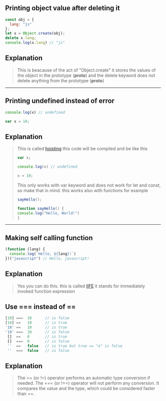 ## Printing object value after deleting it

```javascript
const obj = {
  lang: "js"
};
let x = Object.create(obj);
delete x.lang;
console.log(x.lang) // "js"
```

## Explanation

> This is beacause of the act of "Object.create" it stores the values of the object in the prototype (__proto__) and the delete keyword does not delete anything from the prototype (__proto__)

---

## Printing undefined instead of error

```javascript
console.log(x) // undefined

var x = 10;
```

## Explanation

> This is called [hoisting](https://developer.mozilla.org/en-US/docs/Glossary/Hoisting) this code will be compiled and be like this 
> ```javascript
> var x;
>
> console.log(x) // undefined
>
> x = 10;
> ```
> This only works with var keyword and does not work for let and const, so make that in mind. this works also with functions for example
> ```javascript
> sayHello();
>
> function sayHello() {
> console.log("Hello, World!")
> }
> ```

---

## Making self calling function

```javascript
(function (lang) {
  console.log(`Hello, ${lang}!`)
})("javascript") // Hello, javascript!
```

## Explanation

> Yes you can do this. this is called [IIFE](https://developer.mozilla.org/en-US/docs/Glossary/IIFE) it stands for immediately invoked function expression

## Use === instead of ==

```javascript
[10] ===  10      // is false
[10] ==   10      // is true
'10' ==   10      // is true
'10' ===  10      // is false
 []  ==   0       // is true
 []  ===  0       // is false
 ''  ==   false   // is true but true == "a" is false
 ''  ===  false   // is false 
```

## Explanation

> The == (or !=) operator performs an automatic type conversion if needed. The === (or !==) operator will not perform any conversion. It compares the value and the type, which could be considered faster than ==.
